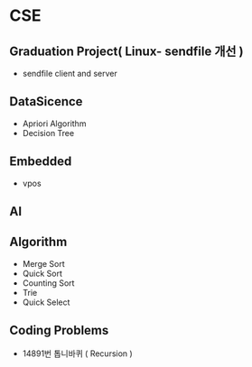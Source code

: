 # CSE
## Graduation Project( Linux- sendfile 개선 )
* sendfile client and server
## DataSicence
* Apriori Algorithm
* Decision Tree
## Embedded
* vpos
## AI
## Algorithm
* Merge Sort
* Quick Sort
* Counting Sort
* Trie
* Quick Select
## Coding Problems
* 14891번 톱니바퀴 ( Recursion )


